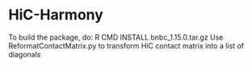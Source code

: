 # HiC-Harmony
To build the package, do:
R CMD INSTALL bnbc_1.15.0.tar.gz
Use ReformatContactMatrix.py to transform HiC contact matrix into a list of diagonals
